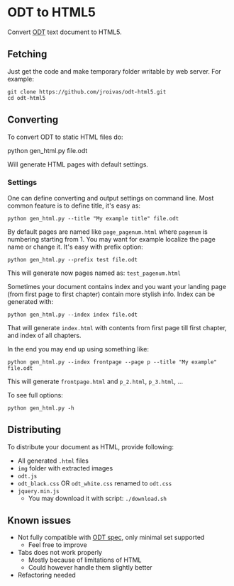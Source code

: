 # ODT to HTML5

Convert [ODT](https://en.wikipedia.org/wiki/OpenDocument) text document to HTML5.

## Fetching

Just get the code and make temporary folder writable by web server. For example:

    git clone https://github.com/jroivas/odt-html5.git
    cd odt-html5

## Converting

To convert ODT to static HTML files do:

   python gen_html.py file.odt

Will generate HTML pages with default settings.

### Settings

One can define converting and output settings on command line.
Most common feature is to define title, it's easy as:

    python gen_html.py --title "My example title" file.odt

By default pages are named like `page_pagenum.html` where `pagenum` is numbering starting from 1. You may want for example localize the page name or change it. It's easy with prefix option:

    python gen_html.py --prefix test file.odt

This will generate now pages named as: `test_pagenum.html`

Sometimes your document contains index and you want your landing page (from first page to first chapter) contain more stylish info. Index can be generated with:

    python gen_html.py --index index file.odt

That will generate `index.html` with contents from first page till first chapter, and index of all chapters.

In the end you may end up using something like:

    python gen_html.py --index frontpage --page p --title "My example" file.odt

This will generate `frontpage.html` and `p_2.html`, `p_3.html`, ...

To see full options:

    python gen_html.py -h

## Distributing

To distribute your document as HTML, provide following:

 - All generated `.html` files
 - `img` folder with extracted images
 - `odt.js`
 - `odt_black.css` OR `odt_white.css` renamed to `odt.css`
 - `jquery.min.js`
    * You may download it with script: `./download.sh`

## Known issues

 - Not fully compatible with [ODT spec](http://docs.oasis-open.org/office/v1.2/os/OpenDocument-v1.2-os-part1.html), only minimal set supported
    * Feel free to improve
 - Tabs does not work properly
    * Mostly because of limitations of HTML
    * Could however handle them slightly better
 - Refactoring needed
